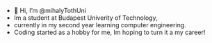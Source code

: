 - 👋 Hi, I’m @mihalyTothUni
- Im a student at Budapest Univerity of Technology,
- currently in my second year learning computer engineering.
- Coding started as a hobby for me, Im hoping to turn it a my career!

